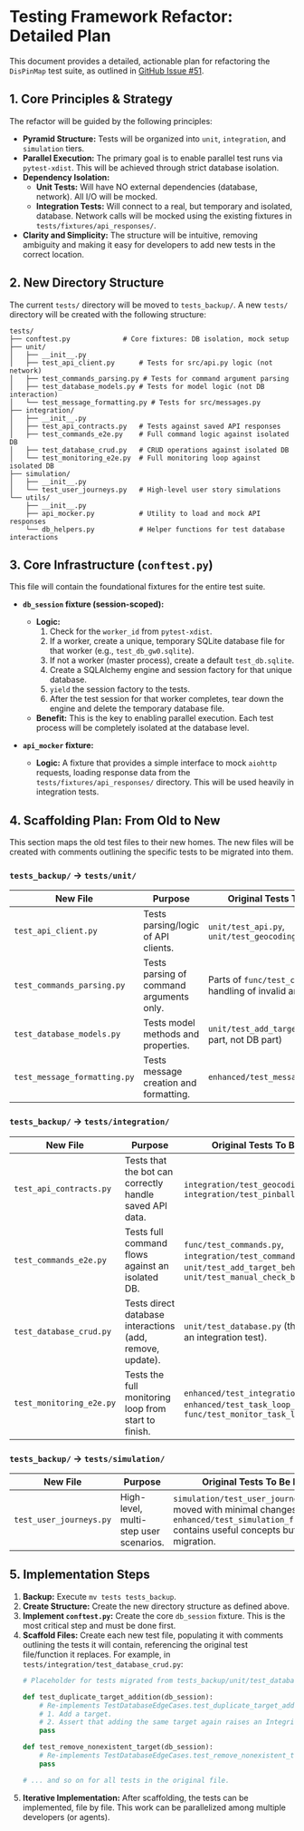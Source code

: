 # Testing Framework Refactor: Detailed Plan

This document provides a detailed, actionable plan for refactoring the `DisPinMap` test suite, as outlined in [GitHub Issue #51](https://github.com/timothyfroehlich/DisPinMap/issues/51).

## 1. Core Principles & Strategy

The refactor will be guided by the following principles:

- **Pyramid Structure:** Tests will be organized into `unit`, `integration`, and `simulation` tiers.
- **Parallel Execution:** The primary goal is to enable parallel test runs via `pytest-xdist`. This will be achieved through strict database isolation.
- **Dependency Isolation:**
    - **Unit Tests:** Will have NO external dependencies (database, network). All I/O will be mocked.
    - **Integration Tests:** Will connect to a real, but temporary and isolated, database. Network calls will be mocked using the existing fixtures in `tests/fixtures/api_responses/`.
- **Clarity and Simplicity:** The structure will be intuitive, removing ambiguity and making it easy for developers to add new tests in the correct location.

## 2. New Directory Structure

The current `tests/` directory will be moved to `tests_backup/`. A new `tests/` directory will be created with the following structure:

```
tests/
├── conftest.py             # Core fixtures: DB isolation, mock setup
├── unit/
│   ├── __init__.py
│   ├── test_api_client.py      # Tests for src/api.py logic (not network)
│   ├── test_commands_parsing.py # Tests for command argument parsing
│   ├── test_database_models.py # Tests for model logic (not DB interaction)
│   └── test_message_formatting.py # Tests for src/messages.py
├── integration/
│   ├── __init__.py
│   ├── test_api_contracts.py   # Tests against saved API responses
│   ├── test_commands_e2e.py    # Full command logic against isolated DB
│   ├── test_database_crud.py   # CRUD operations against isolated DB
│   └── test_monitoring_e2e.py  # Full monitoring loop against isolated DB
├── simulation/
│   ├── __init__.py
│   └── test_user_journeys.py   # High-level user story simulations
└── utils/
    ├── __init__.py
    ├── api_mocker.py           # Utility to load and mock API responses
    └── db_helpers.py           # Helper functions for test database interactions
```

## 3. Core Infrastructure (`conftest.py`)

This file will contain the foundational fixtures for the entire test suite.

- **`db_session` fixture (session-scoped):**
    - **Logic:**
        1.  Check for the `worker_id` from `pytest-xdist`.
        2.  If a worker, create a unique, temporary SQLite database file for that worker (e.g., `test_db_gw0.sqlite`).
        3.  If not a worker (master process), create a default `test_db.sqlite`.
        4.  Create a SQLAlchemy engine and session factory for that unique database.
        5.  `yield` the session factory to the tests.
        6.  After the test session for that worker completes, tear down the engine and delete the temporary database file.
    - **Benefit:** This is the key to enabling parallel execution. Each test process will be completely isolated at the database level.

- **`api_mocker` fixture:**
    - **Logic:** A fixture that provides a simple interface to mock `aiohttp` requests, loading response data from the `tests/fixtures/api_responses/` directory. This will be used heavily in integration tests.

## 4. Scaffolding Plan: From Old to New

This section maps the old test files to their new homes. The new files will be created with comments outlining the specific tests to be migrated into them.

### `tests_backup/` -> `tests/unit/`

| New File                      | Purpose                                        | Original Tests To Be Migrated From                                                                    |
| ----------------------------- | ---------------------------------------------- | ----------------------------------------------------------------------------------------------------- |
| `test_api_client.py`          | Tests parsing/logic of API clients.            | `unit/test_api.py`, `unit/test_geocoding_api.py`                                                        |
| `test_commands_parsing.py`    | Tests parsing of command arguments only.       | Parts of `func/test_commands.py` (e.g., handling of invalid arguments).                                 |
| `test_database_models.py`     | Tests model methods and properties.            | `unit/test_add_target_behavior.py` (logic part, not DB part)                                            |
| `test_message_formatting.py`  | Tests message creation and formatting.         | `enhanced/test_message_formatting_issues.py`                                                            |

### `tests_backup/` -> `tests/integration/`

| New File                   | Purpose                                                   | Original Tests To Be Migrated From                                                                                                      |
| -------------------------- | --------------------------------------------------------- | --------------------------------------------------------------------------------------------------------------------------------------- |
| `test_api_contracts.py`    | Tests that the bot can correctly handle saved API data.     | `integration/test_geocoding_api_integration.py`, `integration/test_pinballmap_api.py`                                                     |
| `test_commands_e2e.py`     | Tests full command flows against an isolated DB.          | `func/test_commands.py`, `integration/test_commands_integration.py`, `unit/test_add_target_behavior.py`, `unit/test_manual_check_behavior.py` |
| `test_database_crud.py`    | Tests direct database interactions (add, remove, update). | `unit/test_database.py` (the entire file, as it was an integration test).                                                               |
| `test_monitoring_e2e.py`   | Tests the full monitoring loop from start to finish.        | `enhanced/test_integration_background_tasks.py`, `enhanced/test_task_loop_failures.py`, `func/test_monitor_task_loop_lifecycle.py`       |

### `tests_backup/` -> `tests/simulation/`

| New File                | Purpose                                | Original Tests To Be Migrated From                     |
| ----------------------- | -------------------------------------- | ------------------------------------------------------ |
| `test_user_journeys.py` | High-level, multi-step user scenarios. | `simulation/test_user_journeys.py` (can likely be moved with minimal changes). `enhanced/test_simulation_framework_analysis.py` contains useful concepts but won't be a direct migration. |

## 5. Implementation Steps

1.  **Backup:** Execute `mv tests tests_backup`.
2.  **Create Structure:** Create the new directory structure as defined above.
3.  **Implement `conftest.py`:** Create the core `db_session` fixture. This is the most critical step and must be done first.
4.  **Scaffold Files:** Create each new test file, populating it with comments outlining the tests it will contain, referencing the original test file/function it replaces. For example, in `tests/integration/test_database_crud.py`:
    ```python
    # Placeholder for tests migrated from tests_backup/unit/test_database.py

    def test_duplicate_target_addition(db_session):
        # Re-implements TestDatabaseEdgeCases.test_duplicate_target_addition
        # 1. Add a target.
        # 2. Assert that adding the same target again raises an IntegrityError.
        pass

    def test_remove_nonexistent_target(db_session):
        # Re-implements TestDatabaseEdgeCases.test_remove_nonexistent_target
        pass

    # ... and so on for all tests in the original file.
    ```
5.  **Iterative Implementation:** After scaffolding, the tests can be implemented, file by file. This work can be parallelized among multiple developers (or agents).
